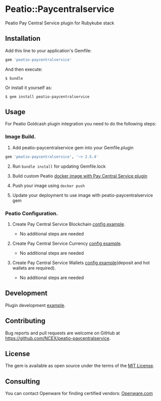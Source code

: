 # Peatio::Paycentralservice

Peatio Pay Central Service plugin for Rubykube stack

## Installation

Add this line to your application's Gemfile:

```ruby
gem 'peatio-paycentralservice'
```

And then execute:

    $ bundle

Or install it yourself as:

    $ gem install peatio-paycentralservice

## Usage

For Peatio Goldcash plugin integration you need to do the following steps:

### Image Build.

1. Add peatio-paycentralservice gem into your Gemfile.plugin
```ruby
gem 'peatio-paycentralservice', '~> 2.5.4'
```

2. Run `bundle install` for updating Gemfile.lock

3. Build custom Peatio [docker image with Pay Central Service plugin](https://github.com/rubykube/peatio/blob/master/docs/plugins.md#build)

4. Push your image using `docker push`

5. Update your deployment to use image with peatio-paycentralservice gem

### Peatio Configuration.

1. Create Pay Central Service Blockchain [config example](../config/blockchains.yml).
    * No additional steps are needed

2. Create Pay Central Service Currency [config example](../config/currencies.yml).
    * No additional steps are needed

3. Create Pay Central Service Wallets [config example](../config/wallets.yml)(deposit and hot wallets are required).
    * No additional steps are needed


## Development

Plugin development [example](https://github.com/rubykube/peatio/blob/master/docs/coins/development.md).

## Contributing

Bug reports and pull requests are welcome on GitHub at https://github.com/NCEX/peatio-paycentralservice.

## License

The gem is available as open source under the terms of the [MIT License](https://opensource.org/licenses/MIT).

## Consulting

You can contact Openware for finding certified vendors:
[Openware.com](https://www.openware.com)

